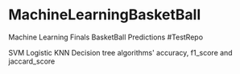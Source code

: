 # MachineLearningBasketBall
Machine Learning Finals BasketBall Predictions
#TestRepo

SVM Logistic KNN Decision tree algorithms' accuracy, f1_score and jaccard_score
